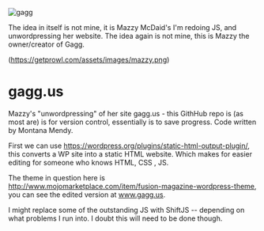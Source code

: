 ![gagg](https://getprowl.com/assets/images/gagg.png)

The idea in itself is not mine, it is Mazzy McDaid's I'm redoing JS, and unwordpressing her website. The idea again is not mine, this is Mazzy the owner/creator of Gagg. 

(https://getprowl.com/assets/images/mazzy.png)

# gagg.us
Mazzy's "unwordpressing" of her site gagg.us - this GithHub repo is (as most are) is for version control, essentially is to save progress. Code written by Montana Mendy.

First we can use https://wordpress.org/plugins/static-html-output-plugin/, this converts a WP site into a static HTML website. Which makes for easier editing for someone who knows HTML, CSS , JS. 

The theme in question here is http://www.mojomarketplace.com/item/fusion-magazine-wordpress-theme, you can see the edited version at www.gagg.us.

I might replace some of the outstanding JS with ShiftJS -- depending on what problems I run into. I doubt this will need to be done though.
